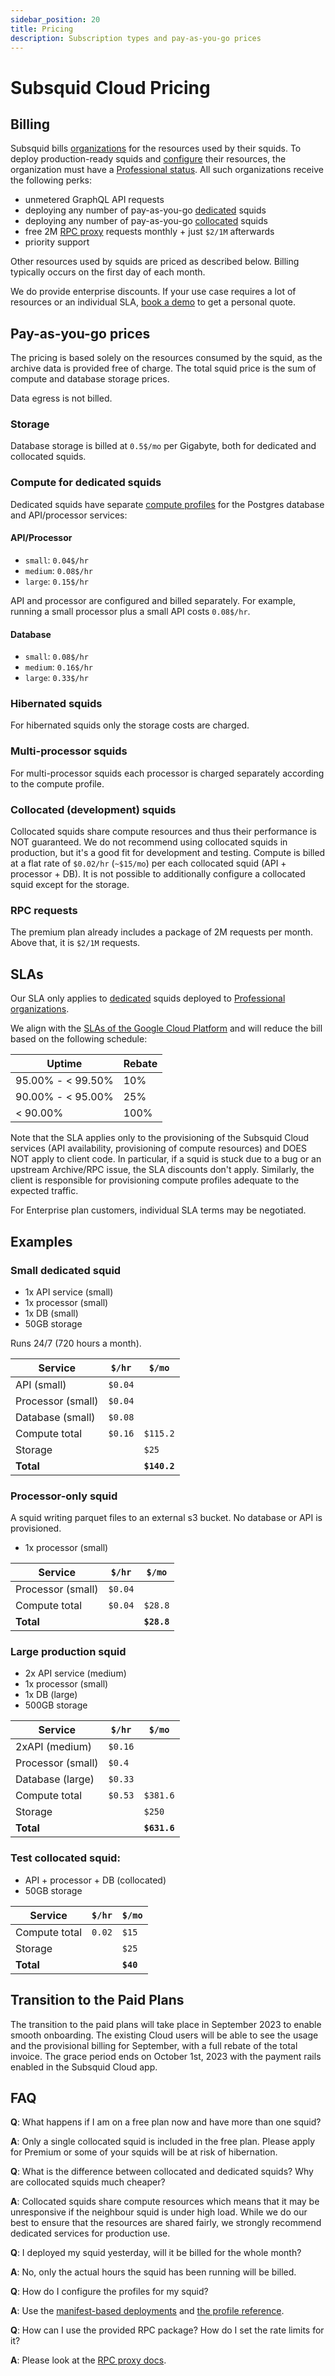 ```yaml
---
sidebar_position: 20
title: Pricing
description: Subscription types and pay-as-you-go prices
---
```


# Subsquid Cloud Pricing

## Billing

Subsquid bills [organizations](/cloud/resources/organizations) for the resources used by their squids. To deploy production-ready squids and [configure](/cloud/reference/scale) their resources, the organization must have a [Professional status](/cloud/resources/organizations/#professional-organizations). All such organizations receive the following perks:

 - unmetered GraphQL API requests
 - deploying any number of pay-as-you-go [dedicated](/cloud/reference/scale/#dedicated) squids
 - deploying any number of pay-as-you-go [collocated](/cloud/reference/scale/#dedicated) squids
 - free 2M [RPC proxy](/cloud/reference/rpc-proxy) requests monthly + just `$2/1M` afterwards
 - priority support 

Other resources used by squids are priced as described below. Billing typically occurs on the first day of each month.

We do provide enterprise discounts. If your use case requires a lot of resources or an individual SLA, [book a demo](https://calendly.com/d/yzj-48g-bf7/subsquid-demo) to get a personal quote.

## Pay-as-you-go prices

The pricing is based solely on the resources consumed by the squid, as the archive data is provided free of charge. 
The total squid price is the sum of compute and database storage prices.

Data egress is not billed.

### Storage

Database storage is billed at `0.5$/mo` per Gigabyte, both for dedicated and collocated squids.

### Compute for dedicated squids

Dedicated squids have separate [compute profiles](/cloud/reference/scale/#services) for the Postgres database and API/processor services:

#### API/Processor

- `small`: `0.04$/hr` 
- `medium`: `0.08$/hr`
- `large`: `0.15$/hr`

API and processor are configured and billed separately. For example, running a small processor plus a small API costs `0.08$/hr`.

#### Database

- `small`: `0.08$/hr`
- `medium`: `0.16$/hr`
- `large`: `0.33$/hr`

### Hibernated squids

For hibernated squids only the storage costs are charged. 

### Multi-processor squids

For multi-processor squids each processor is charged separately according to the compute profile.

### Collocated (development) squids

Collocated squids share compute resources and thus their performance is NOT guaranteed. We do not recommend using
collocated squids in production, but it's a good fit for development and testing.
Compute is billed at a flat rate of `$0.02/hr` (`~$15/mo`) per each collocated squid (API + processor + DB).
It is not possible to additionally configure a collocated squid except for the storage.

### RPC requests

The premium plan already includes a package of 2M requests per month. Above that, it is `$2/1M` requests. 

## SLAs

Our SLA only applies to [dedicated](/cloud/reference/scale/#dedicated) squids deployed to [Professional organizations](/cloud/resources/organizations/#professional-organizations).

We align with the [SLAs of the Google Cloud Platform](https://cloud.google.com/compute/sla) and will reduce the bill based on the following schedule:

| Uptime | Rebate |
|-----------------|-----------------|
| 95.00% - < 99.50%     | 10%        |
| 90.00% - < 95.00%       | 25%         |
| < 90.00%          | 100%       |

Note that the SLA applies only to the provisioning of the Subsquid Cloud services (API availability, provisioning of compute resources) and DOES NOT apply to client code. In particular, if a squid is stuck due to a bug or an upstream Archive/RPC issue, the SLA discounts don't apply. Similarly, the client is responsible for provisioning compute profiles adequate to the expected traffic.

For Enterprise plan customers, individual SLA terms may be negotiated. 

## Examples

### Small dedicated squid

- 1x API service (small)
- 1x processor (small)
- 1x DB (small)
- 50GB storage

Runs 24/7 (720 hours a month). 

| Service | `$/hr` | `$/mo`          |
|-----------------|-----------------|-----------------|
| API (small) |  `$0.04`    |   |
| Processor (small)  |  `$0.04`    |  |
| Database (small)   | `$0.08`     |     |
| Compute total  |  `$0.16`    | `$115.2` |
| Storage      |          | `$25` |
| **Total**       |      | **`$140.2`** |


### Processor-only squid

A squid writing parquet files to an external s3 bucket. No database or API is provisioned.

- 1x processor (small)

| Service | `$/hr` | `$/mo`          |
|-----------------|-----------------|-----------------|
| Processor (small)  |  `$0.04`    |    |
| Compute total  |  `$0.04`    | `$28.8` |
| **Total**       |      | **`$28.8`** |


### Large production squid

- 2x API service (medium)
- 1x processor (small)
- 1x DB (large)
- 500GB storage

| Service | `$/hr` | `$/mo`          |
|-----------------|-----------------|-----------------|
| 2xAPI (medium)  |  `$0.16`    |   |
| Processor (small) |  `$0.4`    |  |
| Database (large)   | `$0.33`     |     |
| Compute total   |  `$0.53`    | `$381.6` |
| Storage      |          | `$250` |
| **Total**       |      | **`$631.6`** |


### Test collocated squid:

- API + processor + DB (collocated)
- 50GB storage

| Service | `$/hr` | `$/mo`          |
|-----------------|-----------------|-----------------|
| Compute total  | `0.02`    | `$15` |
| Storage      |          | `$25` |
| **Total**       |      | **`$40`** |

## Transition to the Paid Plans

The transition to the paid plans will take place in September 2023 to enable smooth onboarding. 
The existing Cloud users will be able to see the usage and the provisional billing for September, with a full rebate of the total invoice. 
The grace period ends on October 1st, 2023 with the payment rails enabled in the Subsquid Cloud app.

## FAQ

**Q**: What happens if I am on a free plan now and have more than one squid?

**A**: Only a single collocated squid is included in the free plan. Please apply for Premium or some of your squids will be at risk of hibernation.

**Q**: What is the difference between collocated and dedicated squids? Why are collocated squids much cheaper?

**A**: Collocated squids share compute resources which means that it may be unresponsive if the neighbour squid is under high load. 
While we do our best to ensure that the resources are shared fairly, we strongly recommend dedicated services for production use.

**Q**: I deployed my squid yesterday, will it be billed for the whole month?

**A**: No, only the actual hours the squid has been running will be billed.

**Q**: How do I configure the profiles for my squid? 

**A**: Use the [manifest-based deployments](/cloud/reference/manifest/) and [the profile reference](/cloud/reference/scale/).

**Q**: How can I use the provided RPC package? How do I set the rate limits for it?
 
**A**: Please look at the [RPC proxy docs](/cloud/reference/rpc-proxy/).

